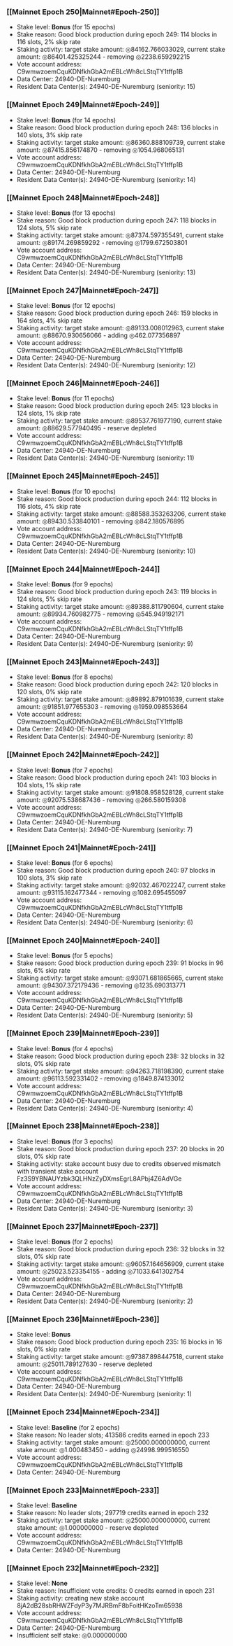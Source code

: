 ### [[Mainnet Epoch 250|Mainnet#Epoch-250]]
* Stake level: **Bonus** (for 15 epochs)
* Stake reason: Good block production during epoch 249: 114 blocks in 116 slots, 2% skip rate
* Staking activity: target stake amount: ◎84162.766033029, current stake amount: ◎86401.425325244 - removing ◎2238.659292215
* Vote account address: C9wmwzoemCquKDNfkhGbA2mEBLcWh8cLStqTY1tffp1B
* Data Center: 24940-DE-Nuremburg
* Resident Data Center(s): 24940-DE-Nuremburg (seniority: 15)
### [[Mainnet Epoch 249|Mainnet#Epoch-249]]
* Stake level: **Bonus** (for 14 epochs)
* Stake reason: Good block production during epoch 248: 136 blocks in 140 slots, 3% skip rate
* Staking activity: target stake amount: ◎86360.888109739, current stake amount: ◎87415.856174870 - removing ◎1054.968065131
* Vote account address: C9wmwzoemCquKDNfkhGbA2mEBLcWh8cLStqTY1tffp1B
* Data Center: 24940-DE-Nuremburg
* Resident Data Center(s): 24940-DE-Nuremburg (seniority: 14)
### [[Mainnet Epoch 248|Mainnet#Epoch-248]]
* Stake level: **Bonus** (for 13 epochs)
* Stake reason: Good block production during epoch 247: 118 blocks in 124 slots, 5% skip rate
* Staking activity: target stake amount: ◎87374.597355491, current stake amount: ◎89174.269859292 - removing ◎1799.672503801
* Vote account address: C9wmwzoemCquKDNfkhGbA2mEBLcWh8cLStqTY1tffp1B
* Data Center: 24940-DE-Nuremburg
* Resident Data Center(s): 24940-DE-Nuremburg (seniority: 13)
### [[Mainnet Epoch 247|Mainnet#Epoch-247]]
* Stake level: **Bonus** (for 12 epochs)
* Stake reason: Good block production during epoch 246: 159 blocks in 164 slots, 4% skip rate
* Staking activity: target stake amount: ◎89133.008012963, current stake amount: ◎88670.930656066 - adding ◎462.077356897
* Vote account address: C9wmwzoemCquKDNfkhGbA2mEBLcWh8cLStqTY1tffp1B
* Data Center: 24940-DE-Nuremburg
* Resident Data Center(s): 24940-DE-Nuremburg (seniority: 12)
### [[Mainnet Epoch 246|Mainnet#Epoch-246]]
* Stake level: **Bonus** (for 11 epochs)
* Stake reason: Good block production during epoch 245: 123 blocks in 124 slots, 1% skip rate
* Staking activity: target stake amount: ◎89537.761977190, current stake amount: ◎88629.577940495 - reserve depleted
* Vote account address: C9wmwzoemCquKDNfkhGbA2mEBLcWh8cLStqTY1tffp1B
* Data Center: 24940-DE-Nuremburg
* Resident Data Center(s): 24940-DE-Nuremburg (seniority: 11)
### [[Mainnet Epoch 245|Mainnet#Epoch-245]]
* Stake level: **Bonus** (for 10 epochs)
* Stake reason: Good block production during epoch 244: 112 blocks in 116 slots, 4% skip rate
* Staking activity: target stake amount: ◎88588.353263206, current stake amount: ◎89430.533840101 - removing ◎842.180576895
* Vote account address: C9wmwzoemCquKDNfkhGbA2mEBLcWh8cLStqTY1tffp1B
* Data Center: 24940-DE-Nuremburg
* Resident Data Center(s): 24940-DE-Nuremburg (seniority: 10)
### [[Mainnet Epoch 244|Mainnet#Epoch-244]]
* Stake level: **Bonus** (for 9 epochs)
* Stake reason: Good block production during epoch 243: 119 blocks in 124 slots, 5% skip rate
* Staking activity: target stake amount: ◎89388.811790604, current stake amount: ◎89934.760982775 - removing ◎545.949192171
* Vote account address: C9wmwzoemCquKDNfkhGbA2mEBLcWh8cLStqTY1tffp1B
* Data Center: 24940-DE-Nuremburg
* Resident Data Center(s): 24940-DE-Nuremburg (seniority: 9)
### [[Mainnet Epoch 243|Mainnet#Epoch-243]]
* Stake level: **Bonus** (for 8 epochs)
* Stake reason: Good block production during epoch 242: 120 blocks in 120 slots, 0% skip rate
* Staking activity: target stake amount: ◎89892.879101639, current stake amount: ◎91851.977655303 - removing ◎1959.098553664
* Vote account address: C9wmwzoemCquKDNfkhGbA2mEBLcWh8cLStqTY1tffp1B
* Data Center: 24940-DE-Nuremburg
* Resident Data Center(s): 24940-DE-Nuremburg (seniority: 8)
### [[Mainnet Epoch 242|Mainnet#Epoch-242]]
* Stake level: **Bonus** (for 7 epochs)
* Stake reason: Good block production during epoch 241: 103 blocks in 104 slots, 1% skip rate
* Staking activity: target stake amount: ◎91808.958528128, current stake amount: ◎92075.538687436 - removing ◎266.580159308
* Vote account address: C9wmwzoemCquKDNfkhGbA2mEBLcWh8cLStqTY1tffp1B
* Data Center: 24940-DE-Nuremburg
* Resident Data Center(s): 24940-DE-Nuremburg (seniority: 7)
### [[Mainnet Epoch 241|Mainnet#Epoch-241]]
* Stake level: **Bonus** (for 6 epochs)
* Stake reason: Good block production during epoch 240: 97 blocks in 100 slots, 3% skip rate
* Staking activity: target stake amount: ◎92032.467022247, current stake amount: ◎93115.162477344 - removing ◎1082.695455097
* Vote account address: C9wmwzoemCquKDNfkhGbA2mEBLcWh8cLStqTY1tffp1B
* Data Center: 24940-DE-Nuremburg
* Resident Data Center(s): 24940-DE-Nuremburg (seniority: 6)
### [[Mainnet Epoch 240|Mainnet#Epoch-240]]
* Stake level: **Bonus** (for 5 epochs)
* Stake reason: Good block production during epoch 239: 91 blocks in 96 slots, 6% skip rate
* Staking activity: target stake amount: ◎93071.681865665, current stake amount: ◎94307.372179436 - removing ◎1235.690313771
* Vote account address: C9wmwzoemCquKDNfkhGbA2mEBLcWh8cLStqTY1tffp1B
* Data Center: 24940-DE-Nuremburg
* Resident Data Center(s): 24940-DE-Nuremburg (seniority: 5)
### [[Mainnet Epoch 239|Mainnet#Epoch-239]]
* Stake level: **Bonus** (for 4 epochs)
* Stake reason: Good block production during epoch 238: 32 blocks in 32 slots, 0% skip rate
* Staking activity: target stake amount: ◎94263.718198390, current stake amount: ◎96113.592331402 - removing ◎1849.874133012
* Vote account address: C9wmwzoemCquKDNfkhGbA2mEBLcWh8cLStqTY1tffp1B
* Data Center: 24940-DE-Nuremburg
* Resident Data Center(s): 24940-DE-Nuremburg (seniority: 4)
### [[Mainnet Epoch 238|Mainnet#Epoch-238]]
* Stake level: **Bonus** (for 3 epochs)
* Stake reason: Good block production during epoch 237: 20 blocks in 20 slots, 0% skip rate
* Staking activity: stake account busy due to credits observed mismatch with transient stake account Fz3S9YBNAUYzbk3QLHNzZyDXmsEgrL8APbj4Z6AdVGe
* Vote account address: C9wmwzoemCquKDNfkhGbA2mEBLcWh8cLStqTY1tffp1B
* Data Center: 24940-DE-Nuremburg
* Resident Data Center(s): 24940-DE-Nuremburg (seniority: 3)
### [[Mainnet Epoch 237|Mainnet#Epoch-237]]
* Stake level: **Bonus** (for 2 epochs)
* Stake reason: Good block production during epoch 236: 32 blocks in 32 slots, 0% skip rate
* Staking activity: target stake amount: ◎96057.164656909, current stake amount: ◎25023.523354155 - adding ◎71033.641302754
* Vote account address: C9wmwzoemCquKDNfkhGbA2mEBLcWh8cLStqTY1tffp1B
* Data Center: 24940-DE-Nuremburg
* Resident Data Center(s): 24940-DE-Nuremburg (seniority: 2)
### [[Mainnet Epoch 236|Mainnet#Epoch-236]]
* Stake level: **Bonus**
* Stake reason: Good block production during epoch 235: 16 blocks in 16 slots, 0% skip rate
* Staking activity: target stake amount: ◎97387.898447518, current stake amount: ◎25011.789127630 - reserve depleted
* Vote account address: C9wmwzoemCquKDNfkhGbA2mEBLcWh8cLStqTY1tffp1B
* Data Center: 24940-DE-Nuremburg
* Resident Data Center(s): 24940-DE-Nuremburg (seniority: 1)
### [[Mainnet Epoch 234|Mainnet#Epoch-234]]
* Stake level: **Baseline** (for 2 epochs)
* Stake reason: No leader slots; 413586 credits earned in epoch 233
* Staking activity: target stake amount: ◎25000.000000000, current stake amount: ◎1.000483450 - adding ◎24998.999516550
* Vote account address: C9wmwzoemCquKDNfkhGbA2mEBLcWh8cLStqTY1tffp1B
* Data Center: 24940-DE-Nuremburg
### [[Mainnet Epoch 233|Mainnet#Epoch-233]]
* Stake level: **Baseline**
* Stake reason: No leader slots; 297719 credits earned in epoch 232
* Staking activity: target stake amount: ◎25000.000000000, current stake amount: ◎1.000000000 - reserve depleted
* Vote account address: C9wmwzoemCquKDNfkhGbA2mEBLcWh8cLStqTY1tffp1B
* Data Center: 24940-DE-Nuremburg
### [[Mainnet Epoch 232|Mainnet#Epoch-232]]
* Stake level: **None**
* Stake reason: Insufficient vote credits: 0 credits earned in epoch 231
* Staking activity: creating new stake account 8jA2dB28sbRHWZFdyP3y7MJRBmF8bFoitHKzoTm65938
* Vote account address: C9wmwzoemCquKDNfkhGbA2mEBLcWh8cLStqTY1tffp1B
* Data Center: 24940-DE-Nuremburg
* Insufficient self stake: ◎0.000000000